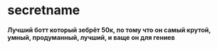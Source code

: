 # secretname
**Лучший ботт который зебрёт 50к, по тому что он самый крутой, умный, продуманный, лучший, и ваще он для гениев**
